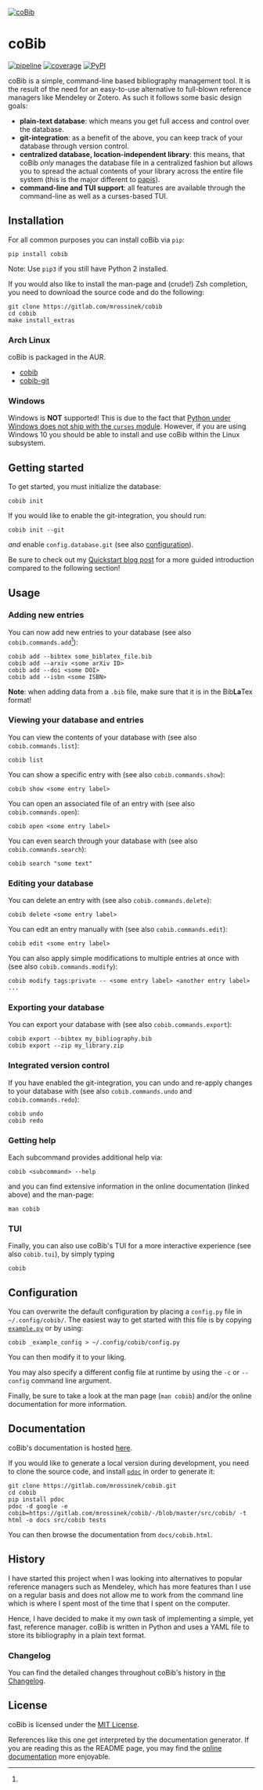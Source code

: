 [![coBib](https://gitlab.com/mrossinek/cobib/-/raw/master/logo/cobib_logo.svg)](https://mrossinek.gitlab.io/cobib/cobib.html)

# coBib

[![pipeline](https://gitlab.com/mrossinek/cobib/badges/master/pipeline.svg)](https://gitlab.com/mrossinek/cobib/-/pipelines)
[![coverage](https://gitlab.com/mrossinek/cobib/badges/master/coverage.svg)](https://gitlab.com/mrossinek/cobib/-/graphs/master/charts)
[![PyPI](https://img.shields.io/pypi/v/cobib)](https://pypi.org/project/cobib/)

coBib is a simple, command-line based bibliography management tool.
It is the result of the need for an easy-to-use alternative to full-blown reference managers like Mendeley or Zotero.
As such it follows some basic design goals:
* **plain-text database**: which means you get full access and control over the database.
* **git-integration**: as a benefit of the above, you can keep track of your database through version control.
* **centralized database, location-independent library**: this means, that coBib *only* manages the
  database file in a centralized fashion but allows you to spread the actual contents of your
  library across the entire file system (this is the major different to
  [papis](https://papis.readthedocs.io/en/latest/library_structure.html)).
* **command-line and TUI support**: all features are available through the command-line as well as a curses-based TUI.


## Installation

For all common purposes you can install coBib via `pip`:
```
pip install cobib
```
Note: Use `pip3` if you still have Python 2 installed.

If you would also like to install the man-page and (crude!) Zsh completion,
you need to download the source code and do the following:
```
git clone https://gitlab.com/mrossinek/cobib
cd cobib
make install_extras
```

### Arch Linux
coBib is packaged in the AUR.
* [cobib](https://aur.archlinux.org/packages/cobib/)
* [cobib-git](https://aur.archlinux.org/packages/cobib-git/)

### Windows
Windows is **NOT** supported!
This is due to the fact that [Python under Windows does not ship with the `curses` module][1].
However, if you are using Windows 10 you should be able to install and use coBib
within the Linux subsystem.



## Getting started

To get started, you must initialize the database:
```
cobib init
```

If you would like to enable the git-integration, you should run:
```
cobib init --git
```
*and* enable `config.database.git` (see also [configuration](#configuration)).


Be sure to check out my [Quickstart blog post](https://mrossinek.gitlab.io/programming/introducing-cobib/)
for a more guided introduction compared to the following section!


## Usage

### Adding new entries
You can now add new entries to your database (see also `cobib.commands.add`[^1]):
```
cobib add --bibtex some_biblatex_file.bib
cobib add --arxiv <some arXiv ID>
cobib add --doi <some DOI>
cobib add --isbn <some ISBN>
```

**Note**: when adding data from a `.bib` file, make sure that it is in the Bib**La**Tex format!

### Viewing your database and entries
You can view the contents of your database with (see also `cobib.commands.list`):
```
cobib list
```
You can show a specific entry with (see also `cobib.commands.show`):
```
cobib show <some entry label>
```
You can open an associated file of an entry with (see also `cobib.commands.open`):
```
cobib open <some entry label>
```
You can even search through your database with (see also `cobib.commands.search`):
```
cobib search "some text"
```

### Editing your database
You can delete an entry with (see also `cobib.commands.delete`):
```
cobib delete <some entry label>
```
You can edit an entry manually with (see also `cobib.commands.edit`):
```
cobib edit <some entry label>
```
You can also apply simple modifications to multiple entries at once with (see also
`cobib.commands.modify`):
```
cobib modify tags:private -- <some entry label> <another entry label> ...
```

### Exporting your database
You can export your database with (see also `cobib.commands.export`):
```
cobib export --bibtex my_bibliography.bib
cobib export --zip my_library.zip
```

### Integrated version control
If you have enabled the git-integration, you can undo and re-apply changes to your database with
(see also `cobib.commands.undo` and `cobib.commands.redo`):
```
cobib undo
cobib redo
```

### Getting help
Each subcommand provides additional help via:
```
cobib <subcommand> --help
```
and you can find extensive information in the online documentation (linked above) and the man-page:
```
man cobib
```

### TUI
Finally, you can also use coBib's TUI for a more interactive experience (see also `cobib.tui`), by
simply typing

    cobib


## Configuration

You can overwrite the default configuration by placing a `config.py` file in `~/.config/cobib/`.
The easiest way to get started with this file is by copying [`example.py`](https://gitlab.com/mrossinek/cobib/-/blob/master/src/cobib/config/example.py)
or by using:
```
cobib _example_config > ~/.config/cobib/config.py
```
You can then modify it to your liking.

You may also specify a different config file at runtime by using the `-c` or `--config` command line argument.

Finally, be sure to take a look at the man page (`man cobib`) and/or the online documentation for more information.


## Documentation
coBib's documentation is hosted [here](https://mrossinek.gitlab.io/cobib/cobib.html).

If you would like to generate a local version during development, you need to clone the source code, and install [`pdoc`](https://github.com/mitmproxy/pdoc) in order to generate it:
```
git clone https://gitlab.com/mrossinek/cobib.git
cd cobib
pip install pdoc
pdoc -d google -e cobib=https://gitlab.com/mrossinek/cobib/-/blob/master/src/cobib/ -t html -o docs src/cobib tests
```
You can then browse the documentation from `docs/cobib.html`.


## History
I have started this project when I was looking into alternatives to popular reference managers such as Mendeley,
which has more features than I use on a regular basis and does not allow me to work from the command line which is where I spent most of the time that I spent on the computer.

Hence, I have decided to make it my own task of implementing a simple, yet fast, reference manager.
coBib is written in Python and uses a YAML file to store its bibliography in a plain text format.

### Changelog
You can find the detailed changes throughout coBib's history in [the Changelog](https://gitlab.com/mrossinek/cobib/-/blob/master/CHANGELOG.md).


## License
coBib is licensed under the [MIT License](https://gitlab.com/mrossinek/cobib/-/blob/master/LICENSE.txt).

[^1]:
References like this one get interpreted by the documentation generator. If you are reading this as the README page, you may find the [online documentation](https://mrossinek.gitlab.io/cobib/cobib.html) more enjoyable.

[1]: https://docs.python.org/3/howto/curses.html#what-is-curses

[//]: # ( vim: set ft=markdown: )
